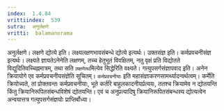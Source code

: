 ```yaml
---
index:  1.4.84
vrittiindex:  539
sutra:  अनुर्लक्षणे
vritti:  balamanorama 
---
```


अनुर्लक्षणे। लक्षणे द्योत्ये इति। लक्ष्यलक्षणभावसंबन्धे द्योत्ये इत्यर्थः। उक्तसंज्ञ इति। कर्मप्रवचनीसंज्ञ इत्यर्थः। लक्ष्यते ज्ञायतेऽनेनेति लक्षणम्, तच्च हेतुभूतं विवक्षितम्, नतु वृक्षं प्रति विद्योतते विद्युदितिवच्चिह्नमात्रम्, तथा सति `लक्षणेत्थ`मित्येव सिद्धेरिति वक्ष्यते। गत्युपसर्गसंज्ञापवाद इति। अनेन क्रियायोगे एव कर्मप्रवचनीयसंज्ञेति सूचितम्। `कर्मप्रवचनीयाः` इति महासंज्ञाकरणसामर्थ्यादन्वर्थत्वम्। कर्मेति क्रियोच्यते, तां प्रोक्तवन्तः कर्मप्रवचनीयाः, भूते कर्तरि बाहुलकादनीयर्प्रत्ययः, ततश्च क्रियामेव न द्योतयन्ति किंतु क्रियानिरूपितसंबन्धविशेषं द्योतयन्ति। एवं च अनुप्रत्यादिषु क्रियानिरूपितसंबन्धस्य द्योत्यत्वेन अन्वयात्तत्र गत्युपसर्गसंज्ञयोः प्राप्तिर्बोध्या।

